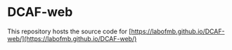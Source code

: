 # DCAF-web

This repository hosts the source code for [https://labofmb.github.io/DCAF-web/](https://labofmb.github.io/DCAF-web/)
